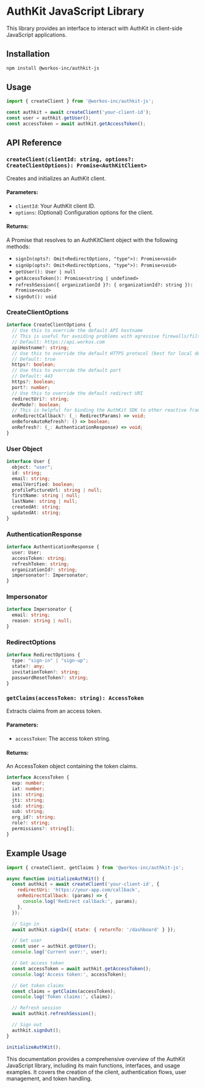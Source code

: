 # AuthKit JavaScript Library

This library provides an interface to interact with AuthKit in client-side JavaScript applications.

## Installation

```bash
npm install @workos-inc/authkit-js
```

## Usage

```javascript
import { createClient } from '@workos-inc/authkit-js';

const authkit = await createClient('your-client-id');
const user = authkit.getUser();
const accessToken = await authkit.getAccessToken();
```

## API Reference

### `createClient(clientId: string, options?: CreateClientOptions): Promise<AuthKitClient>`

Creates and initializes an AuthKit client.

#### Parameters:
- `clientId`: Your AuthKit client ID.
- `options`: (Optional) Configuration options for the client.

#### Returns:
A Promise that resolves to an AuthKitClient object with the following methods:

- `signIn(opts?: Omit<RedirectOptions, "type">): Promise<void>`
- `signUp(opts?: Omit<RedirectOptions, "type">): Promise<void>`
- `getUser(): User | null`
- `getAccessToken(): Promise<string | undefined>`
- `refreshSession({ organizationId }?: { organizationId?: string }): Promise<void>`
- `signOut(): void`

### CreateClientOptions

```typescript
interface CreateClientOptions {
  // Use this to override the default API hostname
  // This is useful for avoiding problems with agressive firewalls/filters since you can use this to make a proxy to WorkOS' API
  // Default: https://api.workos.com
  apiHostname?: string;
  // Use this to override the default HTTPS protocol (best for local development only)
  // Default: true
  https?: boolean;
  // Use this to override the default port
  // Default: 443
  https?: boolean;
  port?: number;
  // Use this to override the default redirect URI
  redirectUri?: string;
  devMode?: boolean;
  // This is helpful for binding the AuthKit SDK to other reactive frameworks
  onRedirectCallback?: (_: RedirectParams) => void;
  onBeforeAutoRefresh?: () => boolean;
  onRefresh?: (_: AuthenticationResponse) => void;
}
```

### User Object

```typescript
interface User {
  object: "user";
  id: string;
  email: string;
  emailVerified: boolean;
  profilePictureUrl: string | null;
  firstName: string | null;
  lastName: string | null;
  createdAt: string;
  updatedAt: string;
}
```

### AuthenticationResponse

```typescript
interface AuthenticationResponse {
  user: User;
  accessToken: string;
  refreshToken: string;
  organizationId?: string;
  impersonator?: Impersonator;
}
```

### Impersonator

```typescript
interface Impersonator {
  email: string;
  reason: string | null;
}
```

### RedirectOptions

```typescript
interface RedirectOptions {
  type: "sign-in" | "sign-up";
  state?: any;
  invitationToken?: string;
  passwordResetToken?: string;
}
```

### `getClaims(accessToken: string): AccessToken`

Extracts claims from an access token.

#### Parameters:
- `accessToken`: The access token string.

#### Returns:
An AccessToken object containing the token claims.

```typescript
interface AccessToken {
  exp: number;
  iat: number;
  iss: string;
  jti: string;
  sid: string;
  sub: string;
  org_id?: string;
  role?: string;
  permissions?: string[];
}
```

## Example Usage

```javascript
import { createClient, getClaims } from '@workos-inc/authkit-js';

async function initializeAuthKit() {
  const authkit = await createClient('your-client-id', {
    redirectUri: 'https://your-app.com/callback',
    onRedirectCallback: (params) => {
      console.log('Redirect callback:', params);
    },
  });

  // Sign in
  await authkit.signIn({ state: { returnTo: '/dashboard' } });

  // Get user
  const user = authkit.getUser();
  console.log('Current user:', user);

  // Get access token
  const accessToken = await authkit.getAccessToken();
  console.log('Access token:', accessToken);

  // Get token claims
  const claims = getClaims(accessToken);
  console.log('Token claims:', claims);

  // Refresh session
  await authkit.refreshSession();

  // Sign out
  authkit.signOut();
}

initializeAuthKit();
```

This documentation provides a comprehensive overview of the AuthKit JavaScript library, including its main functions, interfaces, and usage examples. It covers the creation of the client, authentication flows, user management, and token handling.

